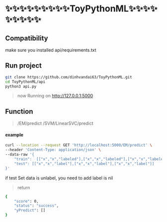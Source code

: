 # ✨✨✨✨✨✨✨✨✨ToyPythonML✨✨✨✨✨✨✨✨✨
## Compatibility
make sure you installed api/requirements.txt
## Run project
```sh
git clone https://github.com/dinhvandai63/ToyPythonML.git
cd ToyPythonML/api
python3 api.py
```
> now Running on http://127.0.0.1:5000
## Function

> /EM/predict
> /SVM/LinearSVC/predict

#### example
```sh
curl --location --request GET 'http://localhost:5000/EM/predict' \
--header 'Content-Type: application/json' \
--data-raw '{
    "train":  [["x","x","labeled"],["x","x","labeled"],["x","x","labeled"]],
    "test": [["x","x","label"],["x","x","label"],["x","x","label"]]
}'
```
if test Set data is unlabel, you need to add label is nil
>return
```sh
{
    "score": 0,
    "status": "success",
    "yPredict": []
}
```